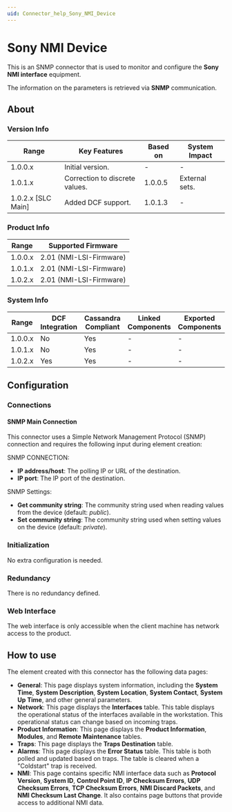 ```yaml
---
uid: Connector_help_Sony_NMI_Device
---
```


# Sony NMI Device

This is an SNMP connector that is used to monitor and configure the **Sony NMI interface** equipment.

The information on the parameters is retrieved via **SNMP** communication.

## About

### Version Info

| Range                | Key Features                   | Based on     | System Impact     |
|----------------------|--------------------------------|--------------|-------------------|
| 1.0.0.x              | Initial version.               | -            | -                 |
| 1.0.1.x              | Correction to discrete values. | 1.0.0.5      | External sets.    |
| 1.0.2.x [SLC Main]   | Added DCF support.             | 1.0.1.3      | -                 |

### Product Info

| Range     | Supported Firmware      |
|-----------|-------------------------|
| 1.0.0.x   | 2.01 (NMI-LSI-Firmware) |
| 1.0.1.x   | 2.01 (NMI-LSI-Firmware) |
| 1.0.2.x   | 2.01 (NMI-LSI-Firmware) |

### System Info

| Range     | DCF Integration     | Cassandra Compliant     | Linked Components     | Exported Components     |
|-----------|---------------------|-------------------------|-----------------------|-------------------------|
| 1.0.0.x   | No                  | Yes                     | -                     | -                       |
| 1.0.1.x   | No                  | Yes                     | -                     | -                       |
| 1.0.2.x   | Yes                 | Yes                     | -                     | -                       |

## Configuration

### Connections

#### SNMP Main Connection

This connector uses a Simple Network Management Protocol (SNMP) connection and requires the following input during element creation:

SNMP CONNECTION:

- **IP address/host**: The polling IP or URL of the destination.
- **IP port**: The IP port of the destination.

SNMP Settings:

- **Get community string**: The community string used when reading values from the device (default: *public*).
- **Set community string**: The community string used when setting values on the device (default: *private*).

### Initialization

No extra configuration is needed.

### Redundancy

There is no redundancy defined.

### Web Interface

The web interface is only accessible when the client machine has network access to the product.

## How to use

The element created with this connector has the following data pages:

- **General**: This page displays system information, including the **System Time**, **System Description**, **System Location**, **System Contact**, **System Up Time**, and other general parameters.
- **Network**: This page displays the **Interfaces** table. This table displays the operational status of the interfaces available in the workstation. This operational status can change based on incoming traps.
- **Product Information**: This page displays the **Product Information**, **Modules**, and **Remote Maintenance** tables.
- **Traps**: This page displays the **Traps Destination** table.
- **Alarms**: This page displays the **Error Status** table. This table is both polled and updated based on traps. The table is cleared when a "Coldstart" trap is received.
- **NMI**: This page contains specific NMI interface data such as **Protocol Version**, **System ID**, **Control Point ID**, **IP Checksum Errors**, **UDP Checksum Errors**, **TCP Checksum Errors**, **NMI Discard Packets**, and **NMI Checksum Last Change**.
  It also contains page buttons that provide access to additional NMI data.
